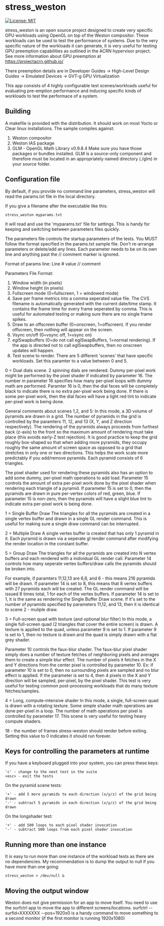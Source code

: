 # stress_weston 
[![License: MIT](https://img.shields.io/badge/License-MIT-yellow.svg)](https://opensource.org/licenses/MIT)

stress_weston is an open source project designed to create very specific GPU
workloads using OpenGL on top of the Weston compositor. These workloads can be
used to test the performance of systems. Due to the very specific nature of 
the workloads it can generate, it is very useful for testing GPU preemption 
capabilities as outlined in the ACRN hypervisor project. See more information 
about GPU preemption at https://projectacrn.github.io/

There preemption details are in Developer Guides -> 
High-Level Design Guides -> Emulated Devices -> GVT-g GPU Virtualization

This app consists of 4 highly configurable test scenes/workloads useful for 
evaluating pre-emption performance and inducing specific kinds of workloads
to test the performace of a system.


## Building

A makefile is provided with the distribution. It should work on most Yocto or
Clear linux installations. The sample compiles against:
1. Weston compositor 
2. Weston IAS package
3. GLM - OpenGL Math Library v0.9.8.4 
Make sure you have those packages or bundles installed. 
GLM is a source-only component and therefore must be located
in an appropriately named directory (./glm) in your source folder. 


## Configuration file

By default, if you provide no command line parameters, stress_weston will read 
the params.txt file in the local directory.

If you give a filename after the executable like this:
```
stress_weston myparams.txt
```
It will read and use the 'myparams.txt' file for settings. This is handy for 
keeping and switching between parameters files quickly.

The parameters file controls the startup parameters of the tests. You MUST
follow the format specified in the params.txt sample file. Don't re-arrange
parameters or delete/add any lines. Each parameter needs to be on its own line
and anything past the // comment marker is ignored.

Format of params line:
Line #    value  // comment

Parameters File Format:
1. Window width (in pixels)
2. Window height (in pixels)
3. Fullscreen mode (0=fullscreen, 1 = windowed mode)
4. Save per frame metrics into a comma seperated value file. The CVS filename is 
automatically generated with the current date/time stamp. It contains the frame
time for every frame seperated by comma. This is useful for automated testing
or making sure there are no single frame spikes.
5. Draw to an offscreen buffer (0=onscreen, 1=offscreen). If you render 
offscreen, then nothing will appear on the screen. 
6. Vsync on/off (0=vsync off, 1=vsync on)
7. eglSwapbuffers (0=do not call eglSwapBuffers, 1=normal rendering). If the 
app is directed not to call eglSwapbuffers, then no onscreen updates will 
happen.
8. Test scene to render. There are 5 different 'scenes' that have specific
workloads. Set this paramter to a value between 0 and 5.

0 = Dual dials scene. 2 spinning dials are rendered. Dummy per-pixel work might
 be performed by the pixel shader if indicated by parameter 16. The number in 
 parameter 16 specifies how many per-pixel loops with dummy math are performed.
 Paramter 16 is 0, then the dial faces will be completely black to indicate 
 there is no extra per-pixel work being done. If there is some per-pixel work, 
 then the dial faces will have a light red tint to indicate per-pixel work is 
 being done.

General comments about scenes 1,2, and 5:
In this mode, a 3D volume of pyramids are drawn in a grid. The number of 
pyramids in the grid is controlled by the paramters 11, 12, and 13 (X, Y, and Z
direction respectively). The rendering of the pyramids always proceeds from 
furthest back (z-axis) to the front so the maximum amount of rendering must 
take place (this avoids early-Z test rejection). It is good practice to keep 
the grid roughly box-shaped so that when adding more pyramids, they occupy 
roughly the same amount of screen space as opposed to a grid that stretches in 
only one or two directions. This helps the work scale more predictably if you 
add/remove pyramids. Each pyramid consists of 6 triangles.

The pixel shader used for rendering these pyramids also has an option to add 
some dummy, per-pixel math operations to add load. Parameter 15 controls the 
amount of extra per-pixel work done by the pixel shader when rendering each 
triangle of a pyramid. If parameter 15 is set to 0, then the pyramids are drawn
in pure per-vertex colors of red, green, blue. If parameter 15 is non-zero, 
then the pyramids will have a slight blue tint to indicate extra per-pixel work
is being done.

1 = Single Buffer Draw
The triangles for all the pyramids are created in a single vertex buffer and 
drawn in a single GL render command. This is useful for making sure a single 
draw command can be interrupted.

2 = Multiple Draw
A single vertex buffer is created that has only 1 pyramid in it. Each pyramid 
is drawn via a seperate gl render command after modifying the render location 
in the constant buffer.

5 = Group Draw
The triangles for all the pyramids are created into N vertex buffers and each 
rendered with a individual GL render call. Parameter 14 controls how many 
seperate vertex buffers/draw calls the pyramids should be broken into. 

For example, if paramters 11,12,13 are 6,6, and 6 - this means 216 pyramids 
will be drawn. If parameter 14 is set to 8, this means that 8 vertex buffers 
with 27 pyramids each will be created. The GL render command will be issued 8 
times total, 1 for each of the vertex buffers. If parameter 14 is set to 1, it
is the same as rendering the Single Buffer Draw scene. If it's set to the 
number of pyramids specified by parameters 11,12, and 13, then it is identical
to scene 2 - muliple draw.

3 = Full-screen quad with texture (and optional blur filter)
In this mode, a single full-screen quad (2 triangles that cover the entire 
screen) is drawn. A texture is applied to the quad, unless parameter 9 is set
to 1. If parameter 9 is set to 1, then no texture is drawn and the quad is 
simply drawn with a flat grey shader.

Parameter 10 controls the faux-blur shader. The faux-blur pixel shader simply
does a number of texture fetches of neighboring pixels and averages them to 
create a simple blur effect. The number of pixels it fetches in the X and Y 
directions from the center pixel is controlled by parameter 10. Ex: if 
parameter 10 is set to 0, then no surrounding pixels are sampled and no blur
effect is applied. If the parameter is set to 4, then 4 pixels in the X and Y
direction will be sampled, per-pixel, by the pixel shader. This test is very
useful for testing common post-processing workloads that do many texture
fetches/samples.

4 = Long, compute-intensive shader
In this mode, a single, full-screen quad is drawn with a rotating texture. Some
simple shader math operations are done per-pixel in a loop. The number of math
operations per pixel is controlled by parameter 17. This scene is very useful
for testing heavy compute shaders.

18 - the number of frames stress-weston should render before exiting. Setting
this value to 0 indicates it should run forever.


## Keys for controlling the parameters at runtime
If you have a keyboard plugged into your system, you can press these keys:

```
'c' - change to the next test in the suite
<esc> - exit the tests
```

On the pyramid scene tests:
```
'+' - add 5 more pyramids to each direction (x/y/z) of the grid being drawn
'-' - subtract 5 pyramids in each direction (x/y/z) of the grid being drawn
```

On the longshader test:
```
'+' - add 500 loops to each pixel shader invocation
'-' - subtract 500 loops from each pixel shader invocation
```

## Running more than one instance

It is easy to run more than one instance of the workload tests as there are 
no dependencies. My recommendation is to dump the output to null if you have 
more than one going:
```
stress_weston > /dev/null &
```

## Moving the output window
Weston does not give permission for an app to move itself. You need to use
the surfctrl app to move the app to different screens/locations.
surfctrl --surfid=XXXXXXX --pos=1920x0 
is a handy command to move something to a second monitor (if the first monitor
is running 1920x1080)








